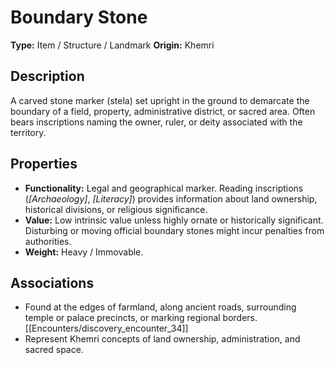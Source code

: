 # Boundary Stone

**Type:** Item / Structure / Landmark
**Origin:** Khemri

## Description
A carved stone marker (stela) set upright in the ground to demarcate the boundary of a field, property, administrative district, or sacred area. Often bears inscriptions naming the owner, ruler, or deity associated with the territory.

## Properties
*   **Functionality:** Legal and geographical marker. Reading inscriptions (*[Archaeology]*, *[Literacy]*) provides information about land ownership, historical divisions, or religious significance.
*   **Value:** Low intrinsic value unless highly ornate or historically significant. Disturbing or moving official boundary stones might incur penalties from authorities.
*   **Weight:** Heavy / Immovable.

## Associations
*   Found at the edges of farmland, along ancient roads, surrounding temple or palace precincts, or marking regional borders. [[Encounters/discovery_encounter_34]]
*   Represent Khemri concepts of land ownership, administration, and sacred space. 